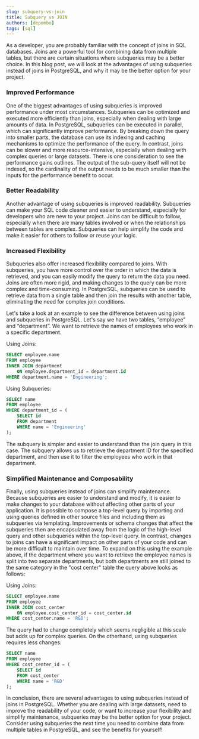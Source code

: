 ```yaml
---
slug: subquery-vs-join
title: Subquery vs JOIN
authors: [depombo]
tags: [sql]
---
```


As a developer, you are probably familiar with the concept of joins in SQL databases. Joins are a powerful tool for combining data from multiple tables, but there are certain situations where subqueries may be a better choice. In this blog post, we will look at the advantages of using subqueries instead of joins in PostgreSQL, and why it may be the better option for your project.

### Improved Performance
One of the biggest advantages of using subqueries is improved performance under most circumstances. Subqueries can be optimized and executed more efficiently than joins, especially when dealing with large amounts of data. In PostgreSQL, subqueries can be executed in parallel, which can significantly improve performance. By breaking down the query into smaller parts, the database can use its indexing and caching mechanisms to optimize the performance of the query. In contrast, joins can be slower and more resource-intensive, especially when dealing with complex queries or large datasets. There is one consideration to see the performance gains outlines. The output of the sub-query itself will not be indexed, so the cardinality of the output needs to be much smaller than the inputs for the performance benefit to occur.

### Better Readability
Another advantage of using subqueries is improved readability. Subqueries can make your SQL code cleaner and easier to understand, especially for developers who are new to your project. Joins can be difficult to follow, especially when there are many tables involved or when the relationships between tables are complex. Subqueries can help simplify the code and make it easier for others to follow or reuse your logic.

### Increased Flexibility
Subqueries also offer increased flexibility compared to joins. With subqueries, you have more control over the order in which the data is retrieved, and you can easily modify the query to return the data you need. Joins are often more rigid, and making changes to the query can be more complex and time-consuming. In PostgreSQL, subqueries can be used to retrieve data from a single table and then join the results with another table, eliminating the need for complex join conditions.

Let's take a look at an example to see the difference between using joins and subqueries in PostgreSQL. Let's say we have two tables, “employee” and “department”. We want to retrieve the names of employees who work in a specific department.

Using Joins:

```sql
SELECT employee.name
FROM employee
INNER JOIN department
    ON employee.department_id = department.id
WHERE department.name = 'Engineering';
```

Using Subqueries:

```sql
SELECT name
FROM employee
WHERE department_id = (
    SELECT id
    FROM department
    WHERE name = 'Engineering'
);
```

The subquery is simpler and easier to understand than the join query in this case. The subquery allows us to retrieve the department ID for the specified department, and then use it to filter the employees who work in that department.

### Simplified Maintenance and Composability

Finally, using subqueries instead of joins can simplify maintenance. Because subqueries are easier to understand and modify, it is easier to make changes to your database without affecting other parts of your application. It is possible to compose a top-level query by importing and using queries defined in other source files and including them as subqueries via templating. Improvements or schema changes that affect the subqueries then are encapsulated away from the logic of the high-level query and other subqueries within the top-level query. In contrast, changes to joins can have a significant impact on other parts of your code and can be more difficult to maintain over time. To expand on this using the example above, if the department where you want to retrieve the employee names is split into two separate departments, but both departments are still joined to the same category in the "cost center" table the query above looks as follows:

Using Joins:

```sql
SELECT employee.name
FROM employee
INNER JOIN cost_center
    ON employee.cost_center_id = cost_center.id
WHERE cost_center.name = 'R&D';
```

The query had to change completely which seems negligible at this scale but adds up for complex queries. On the otherhand, using subqueries requires less changes:

```sql
SELECT name
FROM employee
WHERE cost_center_id = (
    SELECT id
    FROM cost_center
    WHERE name = 'R&D'
);
```

In conclusion, there are several advantages to using subqueries instead of joins in PostgreSQL. Whether you are dealing with large datasets, need to improve the readability of your code, or want to increase your flexibility and simplify maintenance, subqueries may be the better option for your project. Consider using subqueries the next time you need to combine data from multiple tables in PostgreSQL, and see the benefits for yourself!
